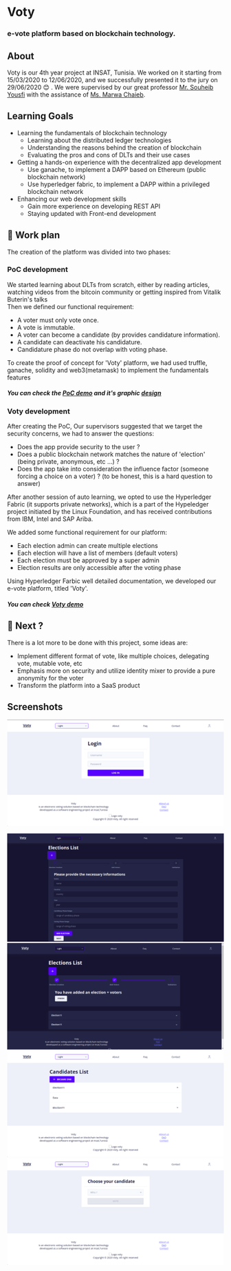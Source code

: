 # Voty

### e-vote platform based on blockchain technology.

## About

Voty is our 4th year project at INSAT, Tunisia. We worked on it starting from 15/03/2020 to 12/06/2020, and we successfully presented it to the jury on 29/06/2020 :blush: . We were supervised by our great professor [Mr. Souheib Yousfi](https://dblp.uni-trier.de/pid/32/8559.html) with the assistance of [Ms. Marwa Chaieb](https://dblp.uni-trier.de/pid/233/2607.html). 

## Learning Goals

- Learning the fundamentals of blockchain technology
    - Learning about the distributed ledger technologies
    - Understanding the reasons behind the creation of blockchain
    - Evaluating the pros and cons of DLTs and their use cases
- Getting a hands-on experience with the decentralized app development
    - Use ganache, to implement a DAPP based on Ethereum (public blockchain network) 
    - Use hyperledger fabric, to implement a DAPP within a privileged blockchain network
- Enhancing our web development skills
    - Gain more experience on developing REST API
    - Staying updated with Front-end development


## :hammer: Work plan

The creation of the platform was divided into two phases:

###  PoC development

We started learning about DLTs from scratch, either by reading articles, watching videos from the bitcoin community or getting inspired from Vitalik Buterin's talks   
Then we defined our functional requirement:

- A voter must only vote once.
- A vote is immutable.
- A voter can become a candidate (by provides candidature information).
- A candidate can deactivate his candidature.
- Candidature phase do not overlap with voting phase.   


To create the proof of concept for 'Voty' platform, we had used truffle, ganache, solidity and web3(metamask) to implement the fundamentals features

##### You can check the [PoC demo](https://drive.google.com/file/d/10U0YcuIMCOXYSj50we-0jaUVKjmKapof/view) and it's graphic [design](https://www.figma.com/file/wH2TlAXeM6VQdrT4rss8ZJ/Voty?node-id=0%3A1)

### Voty development

After creating the PoC, Our supervisors  suggested that we target the security concerns, we had to answer the questions:
- Does the app provide security to the user ?
- Does a public blockchain network matches the nature of 'election' (being private, anonymous, etc  ...) ?
- Does the app take into consideration the influence factor (someone forcing a choice on a voter) ? (to be honest, this is a hard question to answer)

After another session of auto learning, we opted to use the Hyperledger Fabric (it supports private networks), which is a part of the Hypeledger project initiated by the Linux Foundation, and has received contributions from IBM, Intel and SAP Ariba.

We added some functional requirement for our platform:

- Each election admin can create multiple elections
- Each election will have a list of members (default voters)
- Each election must be approved by a super admin
- Election results are only accessible after the voting phase

Using Hyperledger Farbic well detailed documentation, we developed our e-vote platform, titled 'Voty'.
##### You can check [Voty demo](https://vimeo.com/429036409)


## :dart: Next ?

There is a lot more to be done with this project, some ideas are:

- Implement different format of vote, like multiple choices, delegating vote, mutable vote, etc
- Emphasis more on security and utilize identity mixer to provide a pure anonymity for the voter
- Transform the platform into a SaaS product
## Screenshots

![Login screen](./screenshots/voty-login.png)

![Election creqtion](./screenshots/voty-admin-election.png)
![Adding voters](./screenshots/voty-admin-end.png)
![Voter check on candidates](./screenshots/voty-voter.png)
![Voting](./screenshots/voty-voting.png)

